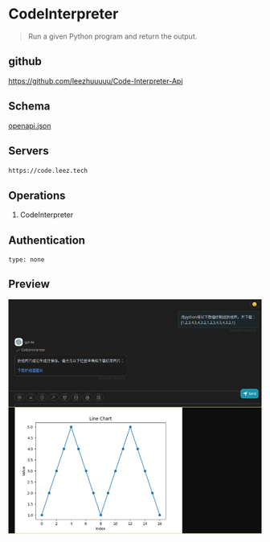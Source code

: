 # CodeInterpreter

> Run a given Python program and return the output.

## github
https://github.com/leezhuuuuu/Code-Interpreter-Api

## Schema
[openapi.json](./openapi.json)

## Servers

`https://code.leez.tech`

## Operations

1. CodeInterpreter

## Authentication

```
type: none
```

## Preview

![Preview](./preview.png)


